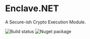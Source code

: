 # Enclave.NET
A Secure-ish Crypto Execution Module.

![Build status](https://syfuhs2.visualstudio.com/_apis/public/build/definitions/f86b8ea2-1a3f-4600-8e32-a691a5b47082/2/badge)
![Nuget package](https://img.shields.io/nuget/v/Enclave.NET.svg)
